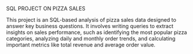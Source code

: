 SQL PROJECT ON PIZZA SALES 

This project is an SQL-based analysis of pizza sales data designed to answer key business questions. 
It involves writing queries to extract insights on sales performance, such as identifying the most popular pizza categories, analyzing daily and monthly order trends, and calculating important metrics like total revenue and average order value.

